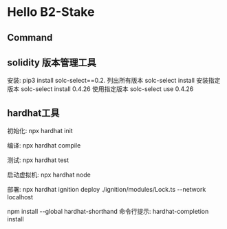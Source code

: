 # Hello B2-Stake

## Command

## solidity 版本管理工具

安装:
pip3 install solc-select==0.2.
列出所有版本
solc-select install
安装指定版本
solc-select install 0.4.26
使用指定版本
solc-select use 0.4.26

## hardhat工具

初始化:
npx hardhat init

编译:
npx hardhat compile

测试:
npx hardhat test

启动虚拟机:
npx hardhat node

部署:
npx hardhat ignition deploy ./ignition/modules/Lock.ts --network localhost

npm install --global hardhat-shorthand
命令行提示:
hardhat-completion install
